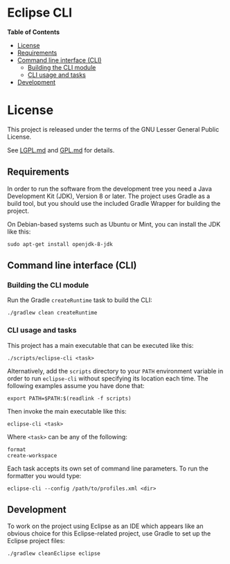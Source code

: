 # Eclipse CLI

**Table of Contents**
* [License](#license)
* [Requirements](#requirements)
* [Command line interface (CLI)](#command-line-interface-cli)
    * [Building the CLI module](#building-the-cli-module)
    * [CLI usage and tasks](#cli-usage-and-tasks)
* [Development](#development)

# License

This project is released under the terms of the GNU Lesser General Public
License.

See  [LGPL.md](LGPL.md) and [GPL.md](GPL.md) for details.

## Requirements

In order to run the software from the development tree you need a Java
Development Kit (JDK), Version 8 or later. The project uses Gradle as a
build tool, but you should use the included Gradle Wrapper for building
the project.

On Debian-based systems such as Ubuntu or Mint, you can install the JDK
like this:

    sudo apt-get install openjdk-8-jdk

## Command line interface (CLI)

### Building the CLI module

Run the Gradle `createRuntime` task to build the CLI:

    ./gradlew clean createRuntime

### CLI usage and tasks

This project has a main executable that can be executed like this:

    ./scripts/eclipse-cli <task>

Alternatively, add the `scripts` directory to your `PATH` environment
variable in order to run `eclipse-cli` without specifying its location
each time. The following examples assume you have done that:

    export PATH=$PATH:$(readlink -f scripts)

Then invoke the main executable like this:

    eclipse-cli <task>

Where `<task>` can be any of the following:

    format
    create-workspace

Each task accepts its own set of command line parameters. To run the formatter
you would type:

    eclipse-cli --config /path/to/profiles.xml <dir>

## Development

To work on the project using Eclipse as an IDE which appears like an obvious
choice for this Eclipse-related project, use Gradle to set up the Eclipse
project files:

    ./gradlew cleanEclipse eclipse
